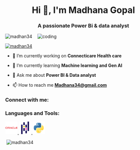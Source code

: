 <h1 align="center">Hi 👋, I'm Madhana Gopal</h1>
<h3 align="center">A passionate Power Bi & data analyst</h3>

<img align= "right" alt = "coding" width = "400" src = "https://cdn.vectorstock.com/i/1000v/54/87/man-data-analyst-stylized-cartoon-concept-vector-50845487.jpg">

<p align="left"> <img src="https://komarev.com/ghpvc/?username=madhan34&label=Profile%20views&color=0e75b6&style=flat" alt="madhan34" /> </p>

<p align="left"> <a href="https://github.com/ryo-ma/github-profile-trophy"><img src="https://github-profile-trophy.vercel.app/?username=madhan34" alt="madhan34" /></a> </p>

- 🔭 I’m currently working on **Connecticare Health care**

- 🌱 I’m currently learning **Machine learning and Gen AI**

- 💬 Ask me about **Power BI & Data analyst**

- 📫 How to reach me **Madhana34@gmail.com**

<h3 align="left">Connect with me:</h3>
<p align="left">
</p>

<h3 align="left">Languages and Tools:</h3>
<p align="left"> <a href="https://www.oracle.com/" target="_blank" rel="noreferrer"> <img src="https://raw.githubusercontent.com/devicons/devicon/master/icons/oracle/oracle-original.svg" alt="oracle" width="40" height="40"/> </a> <a href="https://pandas.pydata.org/" target="_blank" rel="noreferrer"> <img src="https://raw.githubusercontent.com/devicons/devicon/2ae2a900d2f041da66e950e4d48052658d850630/icons/pandas/pandas-original.svg" alt="pandas" width="40" height="40"/> </a> <a href="https://www.python.org" target="_blank" rel="noreferrer"> <img src="https://raw.githubusercontent.com/devicons/devicon/master/icons/python/python-original.svg" alt="python" width="40" height="40"/> </a> </p>

<p>&nbsp;<img align="center" src="https://github-readme-stats.vercel.app/api?username=madhan34&show_icons=true&locale=en" alt="madhan34" /></p>
